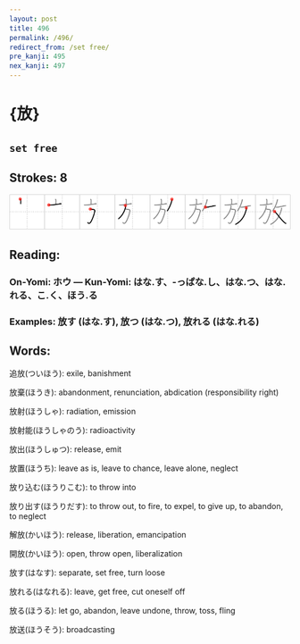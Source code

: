 ```yaml
---
layout: post
title: 496
permalink: /496/
redirect_from: /set free/
pre_kanji: 495
nex_kanji: 497
---
```


# {放}

## `set free`

## Strokes: 8

<div class="stroke"><img src="../images/E694BE.png" /></div>

## Reading:

### On-Yomi: ホウ &mdash; Kun-Yomi: はな.す、-っぱな.し、はな.つ、はな.れる、こ.く、ほう.る

### Examples: 放す (はな.す), 放つ (はな.つ), 放れる (はな.れる)

## Words:

追放(ついほう): exile, banishment

放棄(ほうき): abandonment, renunciation, abdication (responsibility right)

放射(ほうしゃ): radiation, emission

放射能(ほうしゃのう): radioactivity

放出(ほうしゅつ): release, emit

放置(ほうち): leave as is, leave to chance, leave alone, neglect

放り込む(ほうりこむ): to throw into

放り出す(ほうりだす): to throw out, to fire, to expel, to give up, to abandon, to neglect

解放(かいほう): release, liberation, emancipation

開放(かいほう): open, throw open, liberalization

放す(はなす): separate, set free, turn loose

放れる(はなれる): leave, get free, cut oneself off

放る(ほうる): let go, abandon, leave undone, throw, toss, fling

放送(ほうそう): broadcasting
